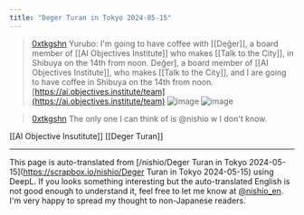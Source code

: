 ```yaml
---
title: "Deger Turan in Tokyo 2024-05-15"
---
```


> [0xtkgshn](https://twitter.com/0xtkgshn/status/1786709866591264855/photo/1) Yurubo: I'm going to have coffee with [[Değer]], a board member of [[AI Objectives Institute]] who makes [[Talk to the City]], in Shibuya on the 14th from noon. Değer], a board member of [[AI Objectives Institute]], who makes [[Talk to the City]], and I are going to have coffee in Shibuya on the 14th from noon.
>  [https://ai.objectives.institute/team](https://ai.objectives.institute/team)
>  ![image](https://pbs.twimg.com/media/GMuq1myakAAtBZt?format=jpg&name=900x900#.png) ![image](https://pbs.twimg.com/media/GMuq3iDbAAASGV2?format=jpg&name=900x900#.png)

> [0xtkgshn](https://twitter.com/0xtkgshn/status/1786709957163024843) The only one I can think of is @nishio w I don't know.

[[AI Objective Insutitute]]
[[Deger Turan]]

---
This page is auto-translated from [/nishio/Deger Turan in Tokyo 2024-05-15](https://scrapbox.io/nishio/Deger Turan in Tokyo 2024-05-15) using DeepL. If you looks something interesting but the auto-translated English is not good enough to understand it, feel free to let me know at [@nishio_en](https://twitter.com/nishio_en). I'm very happy to spread my thought to non-Japanese readers.